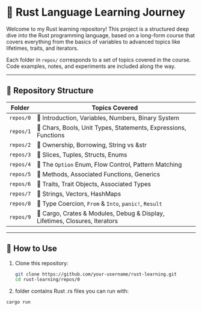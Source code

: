 
# 🦀 Rust Language Learning Journey

Welcome to my Rust learning repository! This project is a structured deep dive into the Rust programming language, based on a long-form course that covers everything from the basics of variables to advanced topics like lifetimes, traits, and iterators.

Each folder in `repos/` corresponds to a set of topics covered in the course. Code examples, notes, and experiments are included along the way.

---

## 📁 Repository Structure

| Folder       | Topics Covered                                                                 |
|--------------|---------------------------------------------------------------------------------|
| `repos/0`    | 🔹 Introduction, Variables, Numbers, Binary System                              |
| `repos/1`    | 🔹 Chars, Bools, Unit Types, Statements, Expressions, Functions                  |
| `repos/2`    | 🔹 Ownership, Borrowing, String vs &str                                          |
| `repos/3`    | 🔹 Slices, Tuples, Structs, Enums                                                |
| `repos/4`    | 🔹 The `Option` Enum, Flow Control, Pattern Matching                             |
| `repos/5`    | 🔹 Methods, Associated Functions, Generics                                       |
| `repos/6`    | 🔹 Traits, Trait Objects, Associated Types                                       |
| `repos/7`    | 🔹 Strings, Vectors, HashMaps                                                    |
| `repos/8`    | 🔹 Type Coercion, `From` & `Into`, `panic!`, `Result`                            |
| `repos/9`    | 🔹 Cargo, Crates & Modules, Debug & Display, Lifetimes, Closures, Iterators      |

---

## 🚀 How to Use

1. Clone this repository:
   ```bash
   git clone https://github.com/your-username/rust-learning.git
   cd rust-learning/repos/0

2.  folder contains Rust .rs files you can run with:

```
cargo run
```
